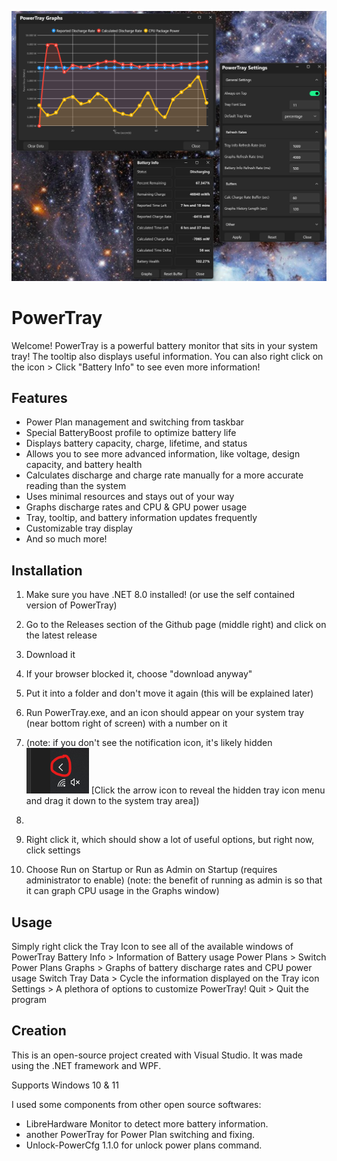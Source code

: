 ![Alt text](Branding.png?raw=true "")

# PowerTray
Welcome! PowerTray is a powerful battery monitor that sits in your system tray!
The tooltip also displays useful information.
You can also right click on the icon > Click "Battery Info" to see even more information!

## Features
- Power Plan management and switching from taskbar
- Special BatteryBoost profile to optimize battery life
- Displays battery capacity, charge, lifetime, and status
- Allows you to see more advanced information, like voltage, design capacity, and battery health
- Calculates discharge and charge rate manually for a more accurate reading than the system
- Uses minimal resources and stays out of your way
- Graphs discharge rates and CPU & GPU power usage
- Tray, tooltip, and battery information updates frequently
- Customizable tray display
- And so much more!

## Installation
1. Make sure you have .NET 8.0 installed! (or use the self contained version of PowerTray)
2. Go to the Releases section of the Github page (middle right) and click on the latest release
2. Download it
3. If your browser blocked it, choose "download anyway"
4. Put it into a folder and don't move it again (this will be explained later)
5. Run PowerTray.exe, and an icon should appear on your system tray (near bottom right of screen) with a number on it

1. (note: if you don't see the notification icon, it's likely hidden 
![Alt text](HiddenTray.png?raw=true "") 
[Click the arrow icon to reveal the hidden tray icon menu and drag it down to the system tray area])
1. 
6. Right click it, which should show a lot of useful options, but right now, click settings
7. Choose Run on Startup or Run as Admin on Startup (requires administrator to enable)
(note: the benefit of running as admin is so that it can graph CPU usage in the Graphs window)

## Usage
Simply right click the Tray Icon to see all of the available windows of PowerTray
Battery Info > Information of Battery usage
Power Plans > Switch Power Plans
Graphs > Graphs of battery discharge rates and CPU power usage
Switch Tray Data > Cycle the information displayed on the Tray icon
Settings > A plethora of options to customize PowerTray!
Quit > Quit the program


## Creation
This is an open-source project created with Visual Studio.
It was made using the .NET framework and WPF.

Supports Windows 10 & 11

I used some components from other open source softwares:
- LibreHardware Monitor to detect more battery information.
- another PowerTray for Power Plan switching and fixing.
- Unlock-PowerCfg 1.1.0 for unlock power plans command.
